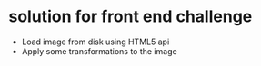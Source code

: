# solution for front end challenge
  - Load image from disk using HTML5 api
  - Apply some transformations to the image
